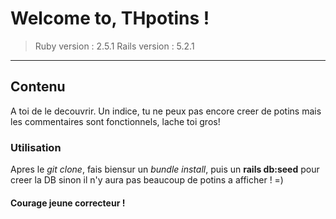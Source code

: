 # Welcome to, THpotins !
> Ruby version : 2.5.1
> Rails version : 5.2.1
--------------------------------------
## Contenu
A toi de le decouvrir. Un indice, tu ne peux pas encore creer de potins mais les commentaires sont fonctionnels, lache toi gros!

### Utilisation
Apres le *git clone*, fais biensur un *bundle install*, puis un **rails db:seed** pour creer la DB sinon il n'y aura pas beaucoup de potins a afficher !  =)


#### Courage jeune correcteur !